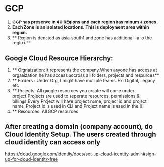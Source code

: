 # GCP
1. **GCP has presence in 40 REgions and each region has minum 3 zones.**
2. **Each Zone is an isolated locations. This is deployment area within region.**
3. ** Region is denoted as asia-south1 and zone has additional -a to the region.**

## Google Cloud Resource Hierarchy:
1. ** Orgnaization: It represents the company.When anyone has access at organization he has access accross all folders, projects and resources**
2. ** Folders : Under Org, I might have multiple teams. Ex: Digital, Legacy etc
3. ** Projects: All google resources you create will come under project.Projects are used to seperate resources, permissions & billings.Every Project will have project name, project id and project name. Project Id is used in CLI and Project name is used in the UI
4. ** Resources: All GCP resources

## After creating a domain (company account), do Cloud Identity Setup. The users created through cloud identity can access only 
https://cloud.google.com/identity/docs/set-up-cloud-identity-admin#sign-up-for-cloud-identity-free
